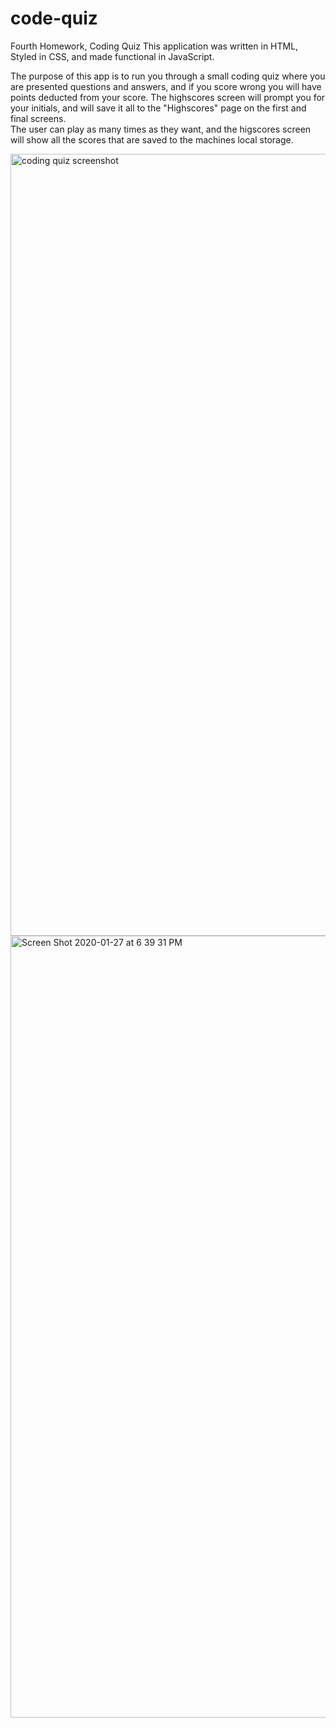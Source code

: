 # code-quiz

Fourth Homework, Coding Quiz
This application was written in HTML, Styled in CSS, and made functional in JavaScript.

The purpose of this app is to run you through a small coding quiz where you are presented questions and answers, and if you score wrong you will have points deducted from your score. The highscores screen will prompt you for your initials, and will save it all to the "Highscores" page on the first and final screens.  
The user can play as many times as they want, and the higscores screen will show all the scores that are saved to the machines local storage. 

<img width="1251" alt="coding quiz screenshot" src="https://user-images.githubusercontent.com/57017788/73223421-fe12bd80-4133-11ea-8277-b37f83e4ac07.png">
<img width="1251" alt="Screen Shot 2020-01-27 at 6 39 31 PM" src="https://user-images.githubusercontent.com/57017788/73223602-a88ae080-4134-11ea-9830-c986358585fe.png">
